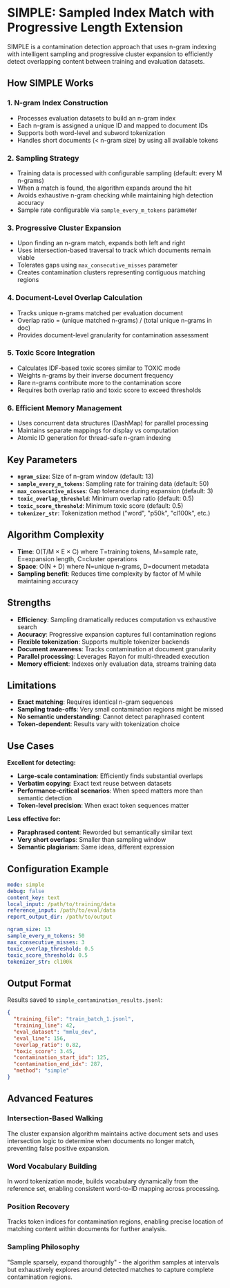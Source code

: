 # SIMPLE: Sampled Index Match with Progressive Length Extension

SIMPLE is a contamination detection approach that uses n-gram indexing with intelligent sampling and progressive cluster expansion to efficiently detect overlapping content between training and evaluation datasets.

## How SIMPLE Works

### 1. N-gram Index Construction
- Processes evaluation datasets to build an n-gram index
- Each n-gram is assigned a unique ID and mapped to document IDs
- Supports both word-level and subword tokenization
- Handles short documents (< n-gram size) by using all available tokens

### 2. Sampling Strategy
- Training data is processed with configurable sampling (default: every M n-grams)
- When a match is found, the algorithm expands around the hit
- Avoids exhaustive n-gram checking while maintaining high detection accuracy
- Sample rate configurable via `sample_every_m_tokens` parameter

### 3. Progressive Cluster Expansion
- Upon finding an n-gram match, expands both left and right
- Uses intersection-based traversal to track which documents remain viable
- Tolerates gaps using `max_consecutive_misses` parameter
- Creates contamination clusters representing contiguous matching regions

### 4. Document-Level Overlap Calculation
- Tracks unique n-grams matched per evaluation document
- Overlap ratio = (unique matched n-grams) / (total unique n-grams in doc)
- Provides document-level granularity for contamination assessment

### 5. Toxic Score Integration
- Calculates IDF-based toxic scores similar to TOXIC mode
- Weights n-grams by their inverse document frequency
- Rare n-grams contribute more to the contamination score
- Requires both overlap ratio and toxic score to exceed thresholds

### 6. Efficient Memory Management
- Uses concurrent data structures (DashMap) for parallel processing
- Maintains separate mappings for display vs computation
- Atomic ID generation for thread-safe n-gram indexing

## Key Parameters

- **`ngram_size`**: Size of n-gram window (default: 13)
- **`sample_every_m_tokens`**: Sampling rate for training data (default: 50)
- **`max_consecutive_misses`**: Gap tolerance during expansion (default: 3)
- **`toxic_overlap_threshold`**: Minimum overlap ratio (default: 0.5)
- **`toxic_score_threshold`**: Minimum toxic score (default: 0.5)
- **`tokenizer_str`**: Tokenization method ("word", "p50k", "cl100k", etc.)

## Algorithm Complexity

- **Time**: O(T/M × E × C) where T=training tokens, M=sample rate, E=expansion length, C=cluster operations
- **Space**: O(N + D) where N=unique n-grams, D=document metadata
- **Sampling benefit**: Reduces time complexity by factor of M while maintaining accuracy

## Strengths

- **Efficiency**: Sampling dramatically reduces computation vs exhaustive search
- **Accuracy**: Progressive expansion captures full contamination regions
- **Flexible tokenization**: Supports multiple tokenizer backends
- **Document awareness**: Tracks contamination at document granularity
- **Parallel processing**: Leverages Rayon for multi-threaded execution
- **Memory efficient**: Indexes only evaluation data, streams training data

## Limitations

- **Exact matching**: Requires identical n-gram sequences
- **Sampling trade-offs**: Very small contamination regions might be missed
- **No semantic understanding**: Cannot detect paraphrased content
- **Token-dependent**: Results vary with tokenization choice

## Use Cases

**Excellent for detecting:**
- **Large-scale contamination**: Efficiently finds substantial overlaps
- **Verbatim copying**: Exact text reuse between datasets  
- **Performance-critical scenarios**: When speed matters more than semantic detection
- **Token-level precision**: When exact token sequences matter

**Less effective for:**
- **Paraphrased content**: Reworded but semantically similar text
- **Very short overlaps**: Smaller than sampling window
- **Semantic plagiarism**: Same ideas, different expression

## Configuration Example

```yaml
mode: simple
debug: false
content_key: text
local_input: /path/to/training/data
reference_input: /path/to/eval/data
report_output_dir: /path/to/output

ngram_size: 13
sample_every_m_tokens: 50
max_consecutive_misses: 3
toxic_overlap_threshold: 0.5
toxic_score_threshold: 0.5
tokenizer_str: cl100k
```

## Output Format

Results saved to `simple_contamination_results.jsonl`:
```json
{
  "training_file": "train_batch_1.jsonl",
  "training_line": 42,
  "eval_dataset": "mmlu_dev", 
  "eval_line": 156,
  "overlap_ratio": 0.82,
  "toxic_score": 3.45,
  "contamination_start_idx": 125,
  "contamination_end_idx": 287,
  "method": "simple"
}
```

## Advanced Features

### Intersection-Based Walking
The cluster expansion algorithm maintains active document sets and uses intersection logic to determine when documents no longer match, preventing false positive expansion.

### Word Vocabulary Building
In word tokenization mode, builds vocabulary dynamically from the reference set, enabling consistent word-to-ID mapping across processing.

### Position Recovery
Tracks token indices for contamination regions, enabling precise location of matching content within documents for further analysis.

### Sampling Philosophy
"Sample sparsely, expand thoroughly" - the algorithm samples at intervals but exhaustively explores around detected matches to capture complete contamination regions.